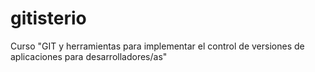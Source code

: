# gitisterio
Curso "GIT y herramientas para implementar el control de versiones de aplicaciones para desarrolladores/as"

